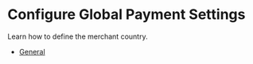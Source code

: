 <a id="configuration-guide-commerce-configuration-payment"></a>

# Configure Global Payment Settings

Learn how to define the merchant country.

* [General](payment-configuration.md#sys-conf-commerce-payment-general)
